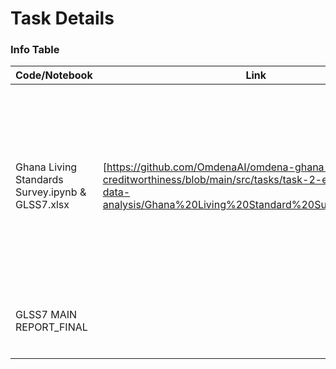 # Task Details
### Info Table 

|Code/Notebook |Link|  Information |
|----------|------|-----------------------------------------------|
|Ghana Living Standards Survey.ipynb & GLSS7.xlsx| [https://github.com/OmdenaAI/omdena-ghana-creditworthiness/blob/main/src/tasks/task-2-exploratorary-data-analysis/Ghana%20Living%20Standard%20Survey%207.ipynb]     |EDA on features like Per Capita Income, Household Income, Mobile phone penetration(%), Bank account holders (%), loan applicants/loan approval rates across 10 former regions of Ghana.|
|GLSS7 MAIN REPORT_FINAL        |      |Reference pdf file from where features were selected to perform EDA                                               |
|          |      |                                               |
